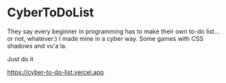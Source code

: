 # CyberToDoList
They say every beginner in programming has to make their own to-do list… or not, whatever:)
I made mine in a cyber way.
Some games with CSS shadows and vu'a la.

Just do it

https://cyber-to-do-list.vercel.app


